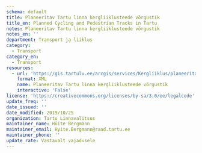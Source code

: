 ```yaml
---
schema: default
title: Planeeritav Tartu linna kergliiklusteede võrgustik
title_en: Planned Cycling and Pedestrian Tracks in Tartu
notes: Planeeritav Tartu linna kergliiklusteede võrgustik
notes_en: ''
department: Transport ja liiklus
category:
  - Transport
category_en:
  - Transport
resources:
  - url: 'https://gis.tartulv.ee/arcgis/services/Kergliiklus/planeeritavad/MapServer?wsdl'
    format: XML
    name: Planeeritav Tartu linna kergliiklusteede võrgustik
    interactive: 'False'
license: 'https://creativecommons.org/licenses/by-sa/3.0/ee/legalcode'
update_freq: ''
date_issued: ''
date_modified: 2019/10/25
organization: Tartu Linnavalitsus
maintainer_name: Hüite Bergmann
maintainer_email: Hyite.Bergmann@raad.tartu.ee
maintainer_phone: ''
update_rate: Vastavalt vajadusele
---
```

